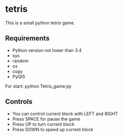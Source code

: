 # tetris

 
This is a small python tetris game.


## Requirements
* Python version not lower than 3.4
* sys
* random
* os
* copy
* PyQt5


For start: python Tetris_game.py

## Controls
* You can control current block with LEFT and RIGHT
* Press SPACE for pause the game
* Press UP to turn current block
* Press DOWN to speed up current block
